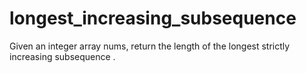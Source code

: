 # longest_increasing_subsequence
Given an integer array nums, return the length of the longest strictly increasing  subsequence .
